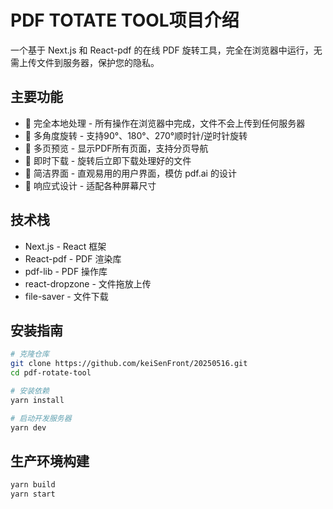# PDF TOTATE TOOL项目介绍

一个基于 Next.js 和 React-pdf 的在线 PDF 旋转工具，完全在浏览器中运行，无需上传文件到服务器，保护您的隐私。

## 主要功能

- 🚀 完全本地处理 - 所有操作在浏览器中完成，文件不会上传到任何服务器
- 🔄 多角度旋转 - 支持90°、180°、270°顺时针/逆时针旋转
- 📄 多页预览 - 显示PDF所有页面，支持分页导航
- 💾 即时下载 - 旋转后立即下载处理好的文件
- 🎨 简洁界面 - 直观易用的用户界面，模仿 pdf.ai 的设计
- 📱 响应式设计 - 适配各种屏幕尺寸

## 技术栈

- Next.js - React 框架
- React-pdf - PDF 渲染库
- pdf-lib - PDF 操作库
- react-dropzone - 文件拖放上传
- file-saver - 文件下载

## 安装指南

```bash
# 克隆仓库
git clone https://github.com/keiSenFront/20250516.git
cd pdf-rotate-tool

# 安装依赖
yarn install

# 启动开发服务器
yarn dev
```

## 生产环境构建

```bash
yarn build
yarn start
```
